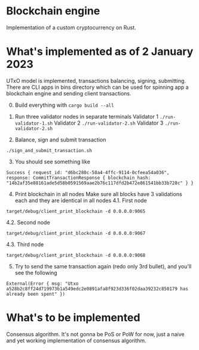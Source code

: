 # Blockchain engine
Implementation of a custom cryptocurrency on Rust.

# What's implemented as of 2 January 2023
UTxO model is implemented, transactions balancing, signing, submitting.
There are CLI apps in bins directory which can be used for spinning app a blockchain engine and sending client transactions.

0. Build everything with ```cargo build --all```

1. Run three validator nodes in separate terminals
Validator 1 `./run-validator-1.sh`
Validator 2 `./run-validator-2.sh`
Validator 3 `./run-validator-2.sh`

2. Balance, sign and submit transaction
```
./sign_and_submit_transaction.sh
```
3. You should see something like 
```
Success { request_id: "d6bc280c-50a4-4ffc-9114-0cfeea54a036", response: CommitTransactionResponse { blockchain_hash: "14b2af35e88161ade5d58b0591569aae2b76c117dfd2b472e861541bb33b728c" } }
```

4. Print blockchain in all nodes
Make sure all blocks have 3 validations each and they are identical in all nodes
4.1. First node
```
target/debug/client_print_blockchain -d 0.0.0.0:9065
```

4.2. Second node
```
target/debug/client_print_blockchain -d 0.0.0.0:9067
```

4.3. Third node
```
target/debug/client_print_blockchain -d 0.0.0.0:9068
```

5. Try to send the same transaction again (redo only 3rd bullet), and you'll see the following
```
External(Error { msg: "Utxo a528b2c8ff24d719973b1a549edc2e0891afa8f923d336f02daa39232c850179 has already been spent" })
```

# What's to be implemented
Consensus algorithm. It's not gonna be PoS or PoW for now, just a naive and yet working implementation of consensus algorithm.
